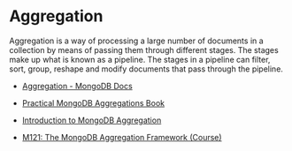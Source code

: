 # Aggregation

Aggregation is a way of processing a large number of documents in a collection by means of passing them through different stages. The stages make up what is known as a pipeline. The stages in a pipeline can filter, sort, group, reshape and modify documents that pass through the pipeline.

* [Aggregation - MongoDB Docs](https://www.mongodb.com/docs/manual/aggregation/)
* [Practical MongoDB Aggregations Book](https://www.practical-mongodb-aggregations.com/)

* [Introduction to MongoDB Aggregation](https://learn.mongodb.com/learn/course/mongodb-aggregation/lesson-1-introduction-to-mongodb-aggregation/learn?page=1)
* [M121: The MongoDB Aggregation Framework (Course)](https://learn.mongodb.com/learn/course/m121-the-mongodb-aggregation-framework/lesson-0-introduction-and-aggregation-concepts/learn)







